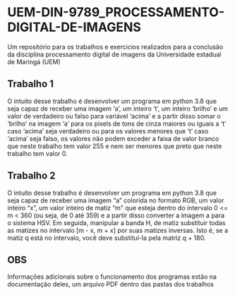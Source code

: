# UEM-DIN-9789_PROCESSAMENTO-DIGITAL-DE-IMAGENS
Um repositório para os trabalhos e exercicios realizados para a conclusão da disciplina processamento digital de imagens da Universidade estadual de Maringá (UEM)

## Trabalho 1

O intuito desse trabalho é desenvolver um programa em python 3.8 que seja
capaz de receber uma imagem ‘a’, um inteiro ‘t’, um inteiro ‘brilho’ e um valor de
verdadeiro ou falso para variável ‘acima’ e a partir disso somar o ‘brilho’ na imagem
‘a’ para os pixels de tons de cinza maiores ou iguais a ‘t’ caso ‘acima’ seja verdadeiro
ou para os valores menores que ‘t’ caso ‘acima’ seja falso, os valores não podem
exceder a faixa de valor branco que neste trabalho tem valor 255 e nem ser menores
que preto que neste trabalho tem valor 0.

## Trabalho 2

O intuito desse trabalho é desenvolver um programa em python 3.8 que seja
capaz de receber uma imagem “a” colorida no formato RGB, um valor inteiro “x”, um
valor inteiro de matiz “m" que esteja dentro do intervalo 0 <= m < 360 (ou seja, de 0
até 359) e a partir disso converter a imagem a para o sistema HSV. Em seguida,
manipular a banda H, de matiz substituir todas as matizes no intervalo [m - x, m + x]
por suas matizes inversas. Isto é, se a matiz q está no intervalo, você deve substituí-la
pela matriz q + 180.

## OBS

Informações adicionais sobre o funcionamento dos programas estão na documentação deles, um arquivo PDF dentro das pastas dos trabalhos
